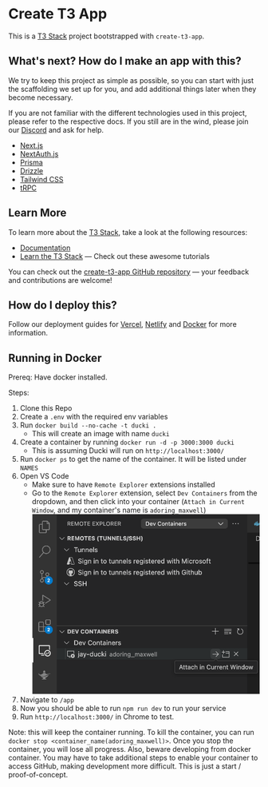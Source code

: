 # Create T3 App

This is a [T3 Stack](https://create.t3.gg/) project bootstrapped with `create-t3-app`.

## What's next? How do I make an app with this?

We try to keep this project as simple as possible, so you can start with just the scaffolding we set up for you, and add additional things later when they become necessary.

If you are not familiar with the different technologies used in this project, please refer to the respective docs. If you still are in the wind, please join our [Discord](https://t3.gg/discord) and ask for help.

- [Next.js](https://nextjs.org)
- [NextAuth.js](https://next-auth.js.org)
- [Prisma](https://prisma.io)
- [Drizzle](https://orm.drizzle.team)
- [Tailwind CSS](https://tailwindcss.com)
- [tRPC](https://trpc.io)

## Learn More

To learn more about the [T3 Stack](https://create.t3.gg/), take a look at the following resources:

- [Documentation](https://create.t3.gg/)
- [Learn the T3 Stack](https://create.t3.gg/en/faq#what-learning-resources-are-currently-available) — Check out these awesome tutorials

You can check out the [create-t3-app GitHub repository](https://github.com/t3-oss/create-t3-app) — your feedback and contributions are welcome!

## How do I deploy this?

Follow our deployment guides for [Vercel](https://create.t3.gg/en/deployment/vercel), [Netlify](https://create.t3.gg/en/deployment/netlify) and [Docker](https://create.t3.gg/en/deployment/docker) for more information.


## Running in Docker
Prereq: Have docker installed.

Steps:
1. Clone this Repo
2. Create a `.env` with the required env variables
3. Run `docker build --no-cache -t ducki .`
    - This will create an image with name `ducki`
4. Create a container by running `docker run -d -p 3000:3000 ducki`
    - This is assuming Ducki will run on `http://localhost:3000/`
5. Run `docker ps` to get the name of the container. It will be listed under `NAMES`
6. Open VS Code
    - Make sure to have `Remote Explorer` extensions installed
    - Go to the `Remote Explorer` extension, select `Dev Containers` from the dropdown, and then click into your container (`Attach in Current Window`, and my container's name is `adoring_maxwell`)
    ![alt text](RemoteExplorer.png)
7. Navigate to `/app`
8. Now you should be able to run `npm run dev` to run your service
9. Run `http://localhost:3000/` in Chrome to test.

Note: this will keep the container running. To kill the container, you can run `docker stop <container_name(adoring_maxwell)>`. Once you stop the container, you will lose all progress. Also, beware developing from docker container. You may have to take additional steps to enable your container to access GitHub, making development more difficult. This is just a start / proof-of-concept.